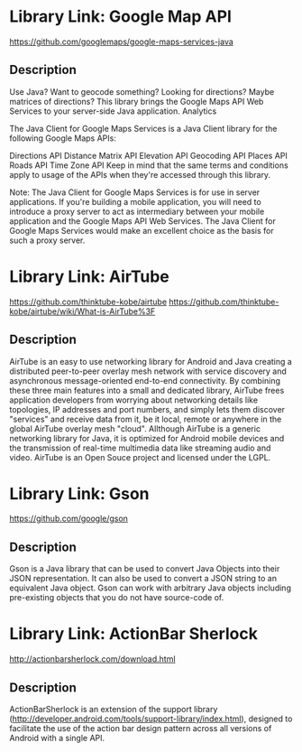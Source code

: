 # Library Link: Google Map API

https://github.com/googlemaps/google-maps-services-java

## Description
Use Java? Want to geocode something? Looking for directions? Maybe matrices of directions? This library brings the Google Maps API Web Services to your server-side Java application. Analytics

The Java Client for Google Maps Services is a Java Client library for the following Google Maps APIs:

Directions API
Distance Matrix API
Elevation API
Geocoding API
Places API
Roads API
Time Zone API
Keep in mind that the same terms and conditions apply to usage of the APIs when they're accessed through this library.

Note: The Java Client for Google Maps Services is for use in server applications. If you're building a mobile application, you will need to introduce a proxy server to act as intermediary between your mobile application and the Google Maps API Web Services. 
The Java Client for Google Maps Services would make an excellent choice as the basis for such a proxy server.


# Library Link: AirTube

https://github.com/thinktube-kobe/airtube
https://github.com/thinktube-kobe/airtube/wiki/What-is-AirTube%3F

## Description

AirTube is an easy to use networking library for Android and Java creating a distributed peer-to-peer overlay mesh network with service discovery and asynchronous message-oriented end-to-end connectivity. By combining these three main features into a small and dedicated library, AirTube frees application developers from worrying about networking details like topologies, IP addresses and port numbers, and simply lets them discover "services" and receive data from it, be it local, remote or anywhere in the global AirTube overlay mesh "cloud".
Allthough AirTube is a generic networking library for Java, it is optimized for Android mobile devices and the transmission of real-time multimedia data like streaming audio and video.
AirTube is an Open Souce project and licensed under the LGPL.


# Library Link: Gson

https://github.com/google/gson

## Description

Gson is a Java library that can be used to convert Java Objects into their JSON representation. It can also be used to convert a JSON string to an equivalent Java object. Gson can work with arbitrary Java objects including pre-existing objects that you do not have source-code of.


# Library Link: ActionBar Sherlock

http://actionbarsherlock.com/download.html

## Description 

ActionBarSherlock is an extension of the support library  (http://developer.android.com/tools/support-library/index.html), designed to facilitate the use of the action bar design pattern across all versions of Android with a single API.





